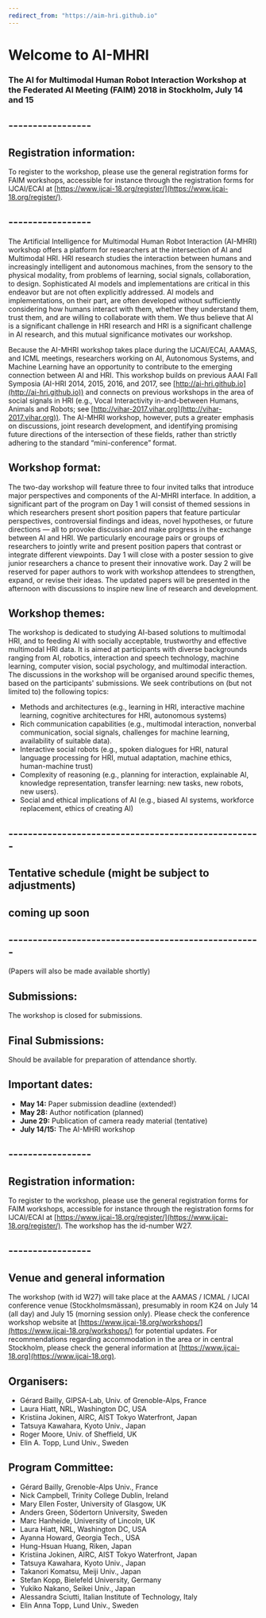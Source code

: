 ```yaml
---
redirect_from: "https://aim-hri.github.io"
---
```

# Welcome to AI-MHRI 
### The AI for Multimodal Human Robot Interaction Workshop at the Federated AI Meeting (FAIM) 2018 in Stockholm, July 14 and 15

<!---
The intersection of Artificial Intelligence (AI) and Human-Robot Interaction (HRI) has recently emerged as an intriguing technical and intellectual opportunity (e.g., in recent consecutive [AAAI Fall Symposia on AI-HRI in 2014, -15, -16, and -17](https://ai-hri.gihub.io)). Multimodal interaction with robots (M-HRI), including social signals (e.g., the Interspeech satellite workshop 'Vocal Interactivity in-and-between Humans, Animals and Robots' - [VIHAR-2017](http://vihar-2017.vihar.org)), can be also seen as an area within HRI that connects directly to various topics in AI. A full exploration of this intersection, however, has yet to be realized.  The aim of this 1.5 day workshop is to integrate fundamental insights that the AI community and the HRI community have to offer each other within this context.
We intend to frame the discussion by way of the complementary statements _HRI is an AI problem_ and _AI is an HRI problem_ and apply this mutual dependence to a range of relevant topics, including XAI, Planning, NLP, Machine Learning, Image Analysis, Knowledge Representation, Reasoning, (Multimodal) Dialogue, Gesture and Speech Recognition, and Autonomous Systems. In particular, the workshop will emphasize the specific AI and HRI challenges that arise from interacting with embodied agents like robots, as well as the interpretation and generation of social signals emerging from this interaction. Social signals can here refer to communicative modalities of robots and humans in direct interaction (as speech, gaze, or gesture), but it is also possible to view this term more broadly, including more general aspects of societal acceptance of technology, explainability and higher-level signals.
Our aim is to organise an actual _work_-shop rather than a mini-conference, with a focus on discussions around specific topics and areas, based on research area summaries and position papers. 
-->

## -----------------
## Registration information:
To register to the workshop, please use the general registration forms for FAIM workshops, accessible for instance through the registration forms for IJCAI/ECAI at [https://www.ijcai-18.org/register/](https://www.ijcai-18.org/register/). 
## -----------------

The Artificial Intelligence for Multimodal Human Robot Interaction (AI-MHRI) workshop offers a platform for researchers at the intersection of AI and Multimodal HRI.  HRI research studies the interaction between humans and increasingly intelligent and autonomous machines, from the sensory to the physical modality, from problems of learning, social signals, collaboration, to design. Sophisticated AI models and implementations are critical in this endeavor but are not often explicitly addressed.  AI models and implementations, on their part, are often developed without sufficiently considering how humans interact with them, whether they understand them, trust them, and are willing to collaborate with them.  We thus believe that AI is a significant challenge in HRI research and HRI is a significant challenge in AI research, and this mutual significance motivates our workshop. 

Because the AI-MHRI workshop takes place  during the IJCAI/ECAI, AAMAS, and ICML meetings, researchers working on AI, Autonomous Systems, and Machine Learning have an opportunity to contribute to the emerging connection between AI and HRI. This workshop builds on previous AAAI Fall Symposia (AI-HRI 2014, 2015, 2016, and 2017, see [http://ai-hri.github.io](http://ai-hri.github.io)) and connects on previous workshops in the area of social signals in HRI (e.g., Vocal Interactivity in-and-between Humans, Animals and Robots; see [http://vihar-2017.vihar.org](http://vihar-2017.vihar.org)). The AI-MHRI workshop, however, puts a greater emphasis on discussions, joint research development, and identifying promising future directions of the intersection of these fields, rather than strictly adhering to the standard “mini-conference” format. 

## Workshop format:
The two-day workshop will feature three to four invited talks that introduce major perspectives and components of the AI-MHRI interface.  In addition, a significant part of the program on Day 1 will consist of themed sessions in which researchers present short position papers that feature particular perspectives, controversial findings and ideas, novel hypotheses, or future directions — all to provoke discussion and make progress in the exchange between AI and HRI.  We particularly encourage pairs or groups of researchers to jointly write and present position papers that contrast or integrate different viewpoints.  Day 1 will close with a poster session to give junior researchers a chance to present their innovative work.  Day 2 will be reserved for paper authors to work with workshop attendees to strengthen, expand, or revise their ideas. The updated papers will be presented in the afternoon with discussions to inspire new line of research and development.  

## Workshop themes:
The workshop is dedicated to studying AI-based solutions to multimodal HRI, and to feeding AI with socially acceptable, trustworthy and effective multimodal HRI data.   It is aimed at participants with diverse backgrounds ranging from AI, robotics, interaction and speech technology, machine learning, computer vision, social psychology, and multimodal interaction. The discussions in the workshop will be organised around specific themes, based on the participants' submissions. We seek contributions on (but not limited to) the following topics:
 
* Methods and architectures (e.g., learning in HRI, interactive machine learning, cognitive architectures for HRI, autonomous systems)
* Rich communication capabilities (e.g., multimodal interaction, nonverbal communication, social signals, challenges for machine learning, availability of suitable data).
* Interactive social robots (e.g., spoken dialogues for HRI, natural language processing for HRI, mutual adaptation, machine ethics, human-machine trust)
* Complexity of reasoning (e.g., planning for interaction, explainable AI, knowledge representation, transfer learning: new tasks, new robots, new users).
* Social and ethical implications of AI (e.g., biased AI systems, workforce replacement, ethics of creating AI) 

## ----------------------------------------------------
## Tentative schedule (might be subject to adjustments)
## coming up soon
## ----------------------------------------------------
(Papers will also be made available shortly)
<!-- Saturday, July 14:
08:45-09:00: Welcome
09:00-10:00: Invited speaker: Elisabeth Andre - Socially sensitive technologies
10:00-10:30: Coffee break
10:30-11:20: Paper presentations (10min each) and discussion session: Socially sensitive technologies:
	* Nick Campbell: Using Multimodal Information to Support Spoken Dialogue Interaction between Humans and Robots without Intrusive 	   	Language processing
	* Vladislav Maraev, Chiara Mazzocconi, Christine Howes and Jonathan Ginzburg: Integrating laughter into spoken dialogue systems: 		preliminary analysis and suggested programme
11:20-11:30: Short break
11:30-12:30: Paper presentations (10min each) and discussion session: Cognition: Mindreading and reasoning
	* Koki Ijuin, Shohei Fujio, Albara Khalifa, Tsuneo Kato and Seiichi Yamamoto: Comparison on Effect of Eye Gaze Activities 			between Human-human and Human-robot Conversations in Second-Language
	* Hung-Hsuan Huang, Seiya Kimura, Kazuhiro Kuwabara and Toyoaki Nishida: Proposal of a Multimodal Framework for Generating 			Robot’s Spontaneous Attention Directions and Nods in Group Discussion
	* Momina Rizwan, Volkan Patoglu and Esra Erdem: Human-Robot Collaborative Assembly Planning using Hybrid Conditional Planning
12:20-13:30 Lunch
13:30-14:30: Invited speaker: Matthias Scheutz -  "Is that what you want?" Architectural Challenges of Engaging in Multi-Modal Natural 			Language Interactions with Humans
14:30-15:30: Paper presentations (10min each) and discussion session: Interaction frameworks
	* Sam Thellman and Tom Ziemke: Studying the Craft of Folk Psychology in HRI
	* Elin Anna Topp and Jacek Malec: A Knowledge Based Approach to User Support for Robot Programming
	* Mark Philipsen, Matthias Rehm and Thomas Moeslund: Industrial Human-Robot Collaboration
15:30-16:00 Coffee break
16:00-17:00: Paper presentations (10min each) and discussion session: Data and AI technologies for HRI
	* Gerard Bailly and Frédéric Elisei: Demonstrating and learning multimodal socio-communicative behaviors for HRI
	* Adrian Simon Bauer, Peter Birkenkampf, Alin Albu-Schäffer and Daniel Leidner: Bridging the Gap Between Supervised Autonomy and 		Teleoperation
	* Neziha Akalin, Andrey Kiselev, Annica Kristoffersson and Amy Loutfi: Enhancing Social Human-Robot Interaction with Deep 			Reinforcement Learning
Sunday, July 15:
09:00-10:00: Invited speaker: Amit Kumar Pandey - Socially intelligent robots and societal applications
10:00-10:30: Coffee break
10:30-12:30: Paper presentations (10min each) and discussion session: Robots and dialogue modelling
	* Kristiina Jokinen: AI-based Dialogue Modelling for Social Robots
	* Katsuyoshi Yamagami, Hirokazu Kiyomaru and Sadao Kurohashi: Knowledge-based Dialog Approach for Exploring User's Intention
	* Ioannis Papaioannou, Christian Dondrup and Oliver Lemon: Human-Robot Interaction Requires More Than Slot Filling - Multi-		* Threaded Dialogue for Collaborative Tasks and Social Conversation
12:30-13:30 Lunch
13:30-14:30 Afternoon workshop - wrap up and general discussion
-->

## Submissions:
The workshop is closed for submissions.
<!-- The workshop accepted submissions (2-4 pages) of two forms: position papers that will form the basis of the themed sessions and discussions, and extended abstracts that will form the basis of the poster session.
Position papers should offer a statement or illustration of how the authors' work connects, contrasts, or integrates aspects of AI and Multimodal HRI. Authors are also encouraged to speak more broadly about the role that their research can play in bringing together the individual contributions from the AI, Multimodal signal processing, and HRI communities into a cohesive view of AI-MHRI.  
Accepted position papers will be posted on the workshop website before the conference, and then on ISCA/ACM archive. The authors are encouraged to update these papers both during the workshop (in the writing sessions on Day 2) and after the workshop as possible submissions to a publication in a suitable journal.
	Extended abstracts for the poster session can feature theoretical, empirical, or technical contributions. Each accepted poster contributor will introduce their take-home message in a 1-minute lightning presentation just before the poster session. 
	All submissions should observe the above page limits and follow IJCAI formatting requirements, except that submissions should contain author names (reviewing will not be double-blind).
	Submission site is closed for new submissions.-->
<!--- will be accepted through Easychair at [https://easychair.org/conferences/?conf=aimhri2018](https://easychair.org/conferences/?conf=aimhri2018). -->

## Final Submissions:
Should be available for preparation of attendance shortly.
<!-- Will be accepted through Easychair at [https://easychair.org/conferences/?conf=aimhri2018](https://easychair.org/conferences/?conf=aimhri2018). -->

## Important dates:
* **May 14:** Paper submission deadline (extended!)
* **May 28:** Author notification (planned)
* **June 29:** Publication of camera ready material (tentative)
* **July 14/15:** The AI-MHRI workshop

## -----------------
## Registration information:
To register to the workshop, please use the general registration forms for FAIM workshops, accessible for instance through the registration forms for IJCAI/ECAI at [https://www.ijcai-18.org/register/](https://www.ijcai-18.org/register/). The workshop has the id-number W27.
## -----------------

## Venue and general information
The workshop (with id W27) will take place at the AAMAS / ICMAL / IJCAI conference venue (Stockholmsmässan), presumably in room K24 on July 14 (all day) and July 15 (morning session only). Please check the conference workshop website at [https://www.ijcai-18.org/workshops/](https://www.ijcai-18.org/workshops/) for potential updates. 
For recommendations regarding accommodation in the area or in central Stockholm, please check the general information at [https://www.ijcai-18.org](https://www.ijcai-18.org).

## Organisers:
* Gérard Bailly, GIPSA-Lab, Univ. of Grenoble-Alps, France
* Laura Hiatt, NRL, Washington DC, USA
* Kristiina Jokinen, AIRC, AIST Tokyo Waterfront, Japan
* Tatsuya Kawahara, Kyoto Univ., Japan
* Roger Moore, Univ. of Sheffield, UK
* Elin A. Topp, Lund Univ., Sweden

## Program Committee:
* Gérard Bailly, Grenoble-Alps Univ., France
* Nick Campbell, Trinity College Dublin, Ireland
* Mary Ellen Foster, University of Glasgow, UK
* Anders Green, Södertorn University, Sweden
* Marc Hanheide, University of Lincoln, UK
* Laura Hiatt, NRL, Washington DC, USA
* Ayanna Howard, Georgia Tech., USA
* Hung-Hsuan Huang, Riken, Japan
* Kristiina Jokinen, AIRC, AIST Tokyo Waterfront, Japan
* Tatsuya Kawahara, Kyoto Univ., Japan
* Takanori Komatsu, Meiji Univ., Japan
* Stefan Kopp, Bielefeld University, Germany
* Yukiko Nakano, Seikei Univ., Japan
* Alessandra Sciutti, Italian Institute of Technology, Italy
* Elin Anna Topp, Lund Univ., Sweden


<!---
**A call for contributions and other details will be published here shortly.**
### Invited speakers and panelists
TBA
### Tentative dates:
**more dates will be published soon**
-->
